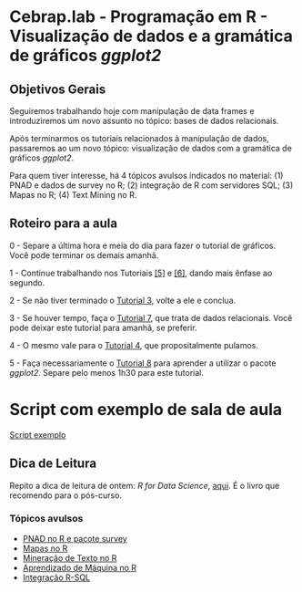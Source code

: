 #  Cebrap.lab - Programação em R - Visualização de dados e a gramática de gráficos _ggplot2_

## Objetivos Gerais

Seguiremos trabalhando hoje com manipulação de data frames e introduziremos um novo assunto no tópico: bases de dados relacionais.

Após terminarmos os tutoriais relacionados à manipulação de dados, passaremos ao um novo tópico: visualização de dados com a gramática de gráficos _ggplot2_.

Para quem tiver interesse, há 4 tópicos avulsos indicados no material: (1) PNAD e dados de survey no R; (2) integração de R com servidores SQL; (3) Mapas no R; (4) Text Mining no R.

## Roteiro para a aula

0 - Separe a última hora e meia do dia para fazer o tutorial de gráficos. Você pode terminar os demais amanhã.

1 - Continue trabalhando nos Tutoriais [[5]](https://github.com/leobarone/cebrap_lab_programacao_r/blob/master/tutorials/tutorial05.Rmd) e [[6]](https://github.com/leobarone/cebrap_lab_programacao_r/blob/master/tutorials/tutorial06.Rmd), dando mais ênfase ao segundo.

2 - Se não tiver terminado o [Tutorial 3](https://github.com/leobarone/cebrap_lab_programacao_r/blob/master/tutorials/tutorial03.Rmd), volte a ele e conclua.

3 - Se houver tempo, faça o [Tutorial 7](https://github.com/leobarone/cebrap_lab_programacao_r/blob/master/tutorials/tutorial07.Rmd), que trata de dados relacionais. Você pode deixar este tutorial para amanhã, se preferir.

4 - O mesmo vale para o [Tutorial 4](https://github.com/leobarone/cebrap_lab_programacao_r/blob/master/tutorials/tutorial04.Rmd), que propositalmente pulamos.

5 - Faça necessariamente o [Tutorial 8](https://github.com/leobarone/cebrap_lab_programacao_r/blob/master/tutorials/tutorial08.Rmd) para aprender a utilizar o pacote _ggplot2_. Separe pelo menos 1h30 para este tutorial.

# Script com exemplo de sala de aula

[Script exemplo](https://github.com/leobarone/cebrap_lab_programacao_r/blob/master/code/exemplos_aula_20180823.R)

## Dica de Leitura

Repito a dica de leitura de ontem: _R for Data Science_, [aqui](http://r4ds.had.co.nz/introduction.html). É o livro que recomendo para o pós-curso.

### Tópicos avulsos

- [PNAD no R e pacote survey](https://github.com/leobarone/cebrap_lab_programacao_r/blob/master/tutorials/tutorial09.Rmd)
- [Mapas no R](https://github.com/leobarone/cebrap_lab_programacao_r/blob/master/tutorials/tutorial10.Rmd)
- [Mineração de Texto no R](https://github.com/leobarone/cebrap_lab_programacao_r/blob/master/tutorials/tutorial13.Rmd)
- [Aprendizado de Máquina no R](https://github.com/leobarone/cebrap_lab_programacao_r/blob/master/tutorials/tutorial12.Rmd)
- [Integração R-SQL](https://github.com/leobarone/cebrap_lab_programacao_r/blob/master/tutorials/tutorial11.Rmd)